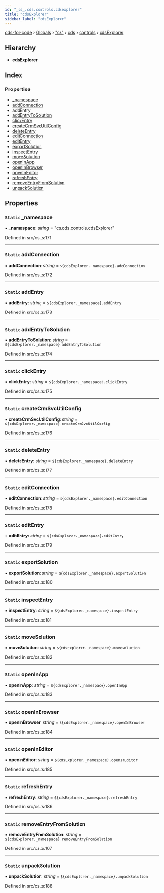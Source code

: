```yaml
---
id: "_cs_.cds.controls.cdsexplorer"
title: "cdsExplorer"
sidebar_label: "cdsExplorer"
---
```


[cds-for-code](../index.md) › [Globals](../globals.md) › ["cs"](../modules/_cs_.md) › [cds](../modules/_cs_.cds.md) › [controls](../modules/_cs_.cds.controls.md) › [cdsExplorer](_cs_.cds.controls.cdsexplorer.md)

## Hierarchy

* **cdsExplorer**

## Index

### Properties

* [_namespace](_cs_.cds.controls.cdsexplorer.md#static-_namespace)
* [addConnection](_cs_.cds.controls.cdsexplorer.md#static-addconnection)
* [addEntry](_cs_.cds.controls.cdsexplorer.md#static-addentry)
* [addEntryToSolution](_cs_.cds.controls.cdsexplorer.md#static-addentrytosolution)
* [clickEntry](_cs_.cds.controls.cdsexplorer.md#static-clickentry)
* [createCrmSvcUtilConfig](_cs_.cds.controls.cdsexplorer.md#static-createcrmsvcutilconfig)
* [deleteEntry](_cs_.cds.controls.cdsexplorer.md#static-deleteentry)
* [editConnection](_cs_.cds.controls.cdsexplorer.md#static-editconnection)
* [editEntry](_cs_.cds.controls.cdsexplorer.md#static-editentry)
* [exportSolution](_cs_.cds.controls.cdsexplorer.md#static-exportsolution)
* [inspectEntry](_cs_.cds.controls.cdsexplorer.md#static-inspectentry)
* [moveSolution](_cs_.cds.controls.cdsexplorer.md#static-movesolution)
* [openInApp](_cs_.cds.controls.cdsexplorer.md#static-openinapp)
* [openInBrowser](_cs_.cds.controls.cdsexplorer.md#static-openinbrowser)
* [openInEditor](_cs_.cds.controls.cdsexplorer.md#static-openineditor)
* [refreshEntry](_cs_.cds.controls.cdsexplorer.md#static-refreshentry)
* [removeEntryFromSolution](_cs_.cds.controls.cdsexplorer.md#static-removeentryfromsolution)
* [unpackSolution](_cs_.cds.controls.cdsexplorer.md#static-unpacksolution)

## Properties

### `Static` _namespace

▪ **_namespace**: *string* = "cs.cds.controls.cdsExplorer"

Defined in src/cs.ts:171

___

### `Static` addConnection

▪ **addConnection**: *string* = `${cdsExplorer._namespace}.addConnection`

Defined in src/cs.ts:172

___

### `Static` addEntry

▪ **addEntry**: *string* = `${cdsExplorer._namespace}.addEntry`

Defined in src/cs.ts:173

___

### `Static` addEntryToSolution

▪ **addEntryToSolution**: *string* = `${cdsExplorer._namespace}.addEntryToSolution`

Defined in src/cs.ts:174

___

### `Static` clickEntry

▪ **clickEntry**: *string* = `${cdsExplorer._namespace}.clickEntry`

Defined in src/cs.ts:175

___

### `Static` createCrmSvcUtilConfig

▪ **createCrmSvcUtilConfig**: *string* = `${cdsExplorer._namespace}.createCrmSvcUtilConfig`

Defined in src/cs.ts:176

___

### `Static` deleteEntry

▪ **deleteEntry**: *string* = `${cdsExplorer._namespace}.deleteEntry`

Defined in src/cs.ts:177

___

### `Static` editConnection

▪ **editConnection**: *string* = `${cdsExplorer._namespace}.editConnection`

Defined in src/cs.ts:178

___

### `Static` editEntry

▪ **editEntry**: *string* = `${cdsExplorer._namespace}.editEntry`

Defined in src/cs.ts:179

___

### `Static` exportSolution

▪ **exportSolution**: *string* = `${cdsExplorer._namespace}.exportSolution`

Defined in src/cs.ts:180

___

### `Static` inspectEntry

▪ **inspectEntry**: *string* = `${cdsExplorer._namespace}.inspectEntry`

Defined in src/cs.ts:181

___

### `Static` moveSolution

▪ **moveSolution**: *string* = `${cdsExplorer._namespace}.moveSolution`

Defined in src/cs.ts:182

___

### `Static` openInApp

▪ **openInApp**: *string* = `${cdsExplorer._namespace}.openInApp`

Defined in src/cs.ts:183

___

### `Static` openInBrowser

▪ **openInBrowser**: *string* = `${cdsExplorer._namespace}.openInBrowser`

Defined in src/cs.ts:184

___

### `Static` openInEditor

▪ **openInEditor**: *string* = `${cdsExplorer._namespace}.openInEditor`

Defined in src/cs.ts:185

___

### `Static` refreshEntry

▪ **refreshEntry**: *string* = `${cdsExplorer._namespace}.refreshEntry`

Defined in src/cs.ts:186

___

### `Static` removeEntryFromSolution

▪ **removeEntryFromSolution**: *string* = `${cdsExplorer._namespace}.removeEntryFromSolution`

Defined in src/cs.ts:187

___

### `Static` unpackSolution

▪ **unpackSolution**: *string* = `${cdsExplorer._namespace}.unpackSolution`

Defined in src/cs.ts:188
